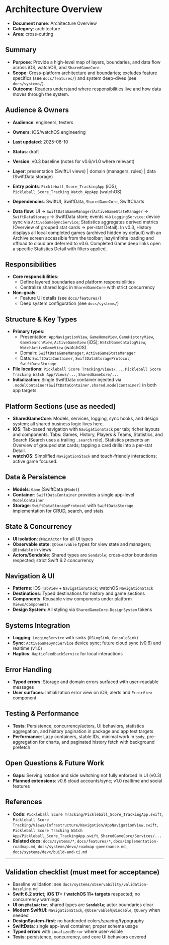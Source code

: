 # Architecture Overview

- **Document name**: Architecture Overview
- **Category**: architecture
- **Area**: cross-cutting

## Summary

- **Purpose**: Provide a high-level map of layers, boundaries, and data flow across iOS, watchOS, and `SharedGameCore`.
- **Scope**: Cross-platform architecture and boundaries; excludes feature specifics (see `docs/features/`) and system deep-dives (see `docs/systems/`).
- **Outcome**: Readers understand where responsibilities live and how data moves through the system.

## Audience & Owners

- **Audience**: engineers, testers
- **Owners**: iOS/watchOS engineering
- **Last updated**: 2025-08-10
- **Status**: draft
- **Version**: v0.3 baseline (notes for v0.6/v1.0 where relevant)

- **Layer**: presentation (SwiftUI views) | domain (managers, rules) | data (SwiftData storage)
- **Entry points**: `Pickleball_Score_TrackingApp` (iOS), `Pickleball_Score_Tracking_Watch_AppApp` (watchOS)
- **Dependencies**: SwiftUI, SwiftData, `SharedGameCore`, SwiftCharts
- **Data flow**: UI → `SwiftDataGameManager`/`ActiveGameStateManager` → `SwiftDataStorage` → SwiftData store; events via `LoggingService`; device sync via `ActiveGameSyncService`; Statistics aggregates derived metrics (Overview of grouped stat cards → per‑stat Detail). In v0.3, History displays all local completed games (archived hidden by default) with an Archive screen accessible from the toolbar; lazy/infinite loading and offload to cloud are deferred to v0.6. Completed Game deep links open a specific Statistics Detail with filters applied.

## Responsibilities

- **Core responsibilities**:
  - Define layered boundaries and platform responsibilities
  - Centralize shared logic in `SharedGameCore` with strict concurrency
- **Non-goals**:
  - Feature UI details (see `docs/features/`)
  - Deep system configuration (see `docs/systems/`)

## Structure & Key Types

- **Primary types**:
  - Presentation: `AppNavigationView`, `GameHomeView`, `GameHistoryView`, `GameSearchView`, `ActiveGameView` (iOS); `WatchGameCatalogView`, `WatchActiveGameView` (watchOS)
  - Domain: `SwiftDataGameManager`, `ActiveGameStateManager`
  - Data: `SwiftDataContainer`, `SwiftDataStorageProtocol`, `SwiftDataStorage`
- **File locations**: `Pickleball Score Tracking/Views/...`, `Pickleball Score Tracking Watch App/Views/...`, `SharedGameCore/...`
- **Initialization**: Single SwiftData container injected via `.modelContainer(SwiftDataContainer.shared.modelContainer)` in both app targets

## Platform Sections (use as needed)

- **SharedGameCore**: Models, services, logging, sync hooks, and design system; all shared business logic lives here.
- **iOS**: Tab-based navigation with `NavigationStack` per tab; richer layouts and components. Tabs: Games, History, Players & Teams, Statistics, and Search (Search uses a trailing `.search` role). Statistics presents an Overview of grouped stat cards; tapping a card drills into a per‑stat Detail.
- **watchOS**: Simplified `NavigationStack` and touch-friendly interactions; active game focused.

## Data & Persistence

- **Models**: `Game` (SwiftData `@Model`)
- **Container**: `SwiftDataContainer` provides a single app-level `ModelContainer`
- **Storage**: `SwiftDataStorageProtocol` with `SwiftDataStorage` implementation for CRUD, search, and stats

## State & Concurrency

- **UI isolation**: `@MainActor` for all UI types
- **Observable state**: `@Observable` types for view state and managers; `@Bindable` in views
- **Actors/Sendable**: Shared types are `Sendable`; cross-actor boundaries respected; strict Swift 6.2 concurrency

## Navigation & UI

- **Patterns**: iOS `TabView` + `NavigationStack`; watchOS `NavigationStack`
- **Destinations**: Typed destinations for history and game sections
- **Components**: Reusable view components under platform `Views/Components`
- **Design System**: All styling via `SharedGameCore.DesignSystem` tokens

## Systems Integration

- **Logging**: `LoggingService` with sinks (`OSLogSink`, `ConsoleSink`)
- **Sync**: `ActiveGameSyncService` device sync; future cloud sync (v0.6) and realtime (v1.0)
- **Haptics**: `HapticFeedbackService` for local interactions

## Error Handling

- **Typed errors**: Storage and domain errors surfaced with user-readable messages
- **User surfaces**: Initialization error view on iOS; alerts and `ErrorView` component

## Testing & Performance

- **Tests**: Persistence, concurrency/actors, UI behaviors, statistics aggregation, and history pagination in package and app test targets
- **Performance**: Lazy containers, stable IDs, minimal work in `body`, pre-aggregation for charts, and paginated history fetch with background prefetch

## Open Questions & Future Work

- **Gaps**: Serving rotation and side switching not fully enforced in UI (v0.3)
- **Planned extensions**: v0.6 cloud accounts/sync; v1.0 realtime and social features

## References

- **Code**: `Pickleball Score Tracking/Pickleball_Score_TrackingApp.swift`, `Pickleball Score Tracking/Views/Infrastructure/Navigation/AppNavigationView.swift`, `Pickleball Score Tracking Watch App/Pickleball_Score_TrackingApp.swift`, `SharedGameCore/Services/...`
- **Related docs**: `docs/systems/*`, `docs/features/*`, `docs/implementation-roadmap.md`, `docs/systems/devx/roadmap-governance.md`, `docs/systems/devx/build-and-ci.md`

---

## Validation checklist (must meet for acceptance)

- Baseline validation: see `docs/systems/observability/validation-baseline.md`
- **Swift 6.2 strict; iOS 17+ / watchOS 11+ targets** respected; no concurrency warnings
- **UI on `@MainActor`**; shared types are **`Sendable`**; actor boundaries clear
- **Modern SwiftUI**: `NavigationStack`, `@Observable`/`@Bindable`, `@Query` when needed
- **DesignSystem-first**: no hardcoded colors/spacing/typography
- **SwiftData**: single app-level container; proper schema usage
- **Typed errors** with `LocalizedError` where user-visible
- **Tests**: persistence, concurrency, and core UI behaviors covered
